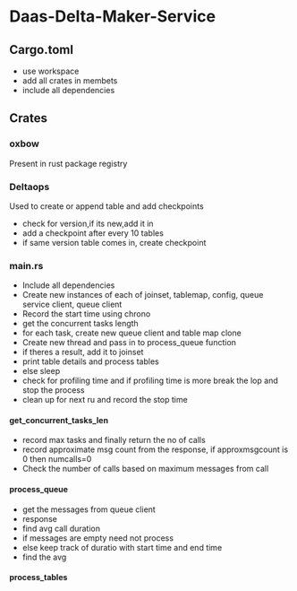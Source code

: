 # Daas-Delta-Maker-Service

## Cargo.toml
- use workspace
- add all crates in membets
- include all dependencies
  
## Crates

### oxbow
Present in rust package registry

### Deltaops
Used to create or append table and add checkpoints

- check for version,if its new,add it in
- add a checkpoint after every 10 tables
- if same version table comes in, create checkpoint

### main.rs
- Include all dependencies
- Create new instances of each of joinset, tablemap, config, queue service client, queue client
- Record the start time using chrono
- get the concurrent tasks length
- for each task, create new queue client and table map clone
- Create new thread and pass in to process_queue function
- if theres a result, add it to joinset
- print table details and process tables
- else sleep
- check for profiling time and if profiling time is more break the lop and stop the process
- clean up for next ru and record the stop time

#### get_concurrent_tasks_len
- record max tasks and finally return the no of calls
- record approximate msg count from the response, if approxmsgcount is 0 then numcalls=0
- Check the number of calls based on maximum messages from call

#### process_queue
- get the messages from queue client
- response
- find avg call duration
- if messages are empty need not process
- else keep track of duratio with start time and end time
- find the avg

#### process_tables




